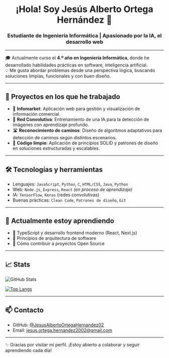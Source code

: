<h1 align="center">¡Hola! Soy Jesús Alberto Ortega Hernández 👋</h1>
<h3 align="center">Estudiante de Ingeniería Informática | Apasionado por la IA, el desarrollo web</h3>

---

🎓 Actualmente curso el **4.º año en Ingeniería Informática**, donde he desarrollado habilidades prácticas en software, inteligencia artificial.  
💡 Me gusta abordar problemas desde una perspectiva lógica, buscando soluciones limpias, funcionales y con buen diseño.

---

## 🚀 Proyectos en los que he trabajado

- 🔗 **Infomarket**: Aplicación web para gestión y visualización de información comercial.
- 🧠 **Red Convolutiva**: Entrenamiento de una IA para la detección de imágenes con aprendizaje profundo.
- 🛣️ **Reconocimiento de caminos**: Diseño de algoritmos adaptativos para detección de caminos según distintos escenarios.
- 🧼 **Código limpio**: Aplicación de principios SOLID y patrones de diseño en soluciones estructuradas y escalables.

---

## 🛠️ Tecnologías y herramientas

- Lenguajes: `JavaScript`, `Python`, `C`, `HTML/CSS`, `Java`, `Python`
- Web: `Node.js`, `Express`, `React` *(en proceso de aprendizaje)*
- IA: `TensorFlow`, `Keras` (redes convolutivas)
- Buenas prácticas: `Clean Code`, `Patrones de diseño`, `Git`

---

## 🌱 Actualmente estoy aprendiendo
- 🔧 TypeScript y desarrollo frontend moderno (React, Next.js)
- 🔐 Principios de arquitectura de software
- 🚀 Cómo contribuir a proyectos Open Source

---

## 📈 Stats

![GitHub Stats](https://github-readme-stats.vercel.app/api?username=JesusAlbertoOrtegaHernandez02&show_icons=true&theme=radical)

[![Top Langs](https://github-readme-stats.vercel.app/api/top-langs/?username=JesusAlbertoOrtegaHernandez02&layout=compact&theme=radical)](https://github.com/JesusAlbertoOrtegaHernandez02)

---

## 📫 Contacto

- GitHub: [@JesusAlbertoOrtegaHernandez02](https://github.com/JesusAlbertoOrtegaHernandez02)
- Email: jesus.ortega.hernandez2002@gmail.com

---

✨ Gracias por visitar mi perfil. ¡Estoy abierto a colaborar y seguir aprendiendo cada día!
